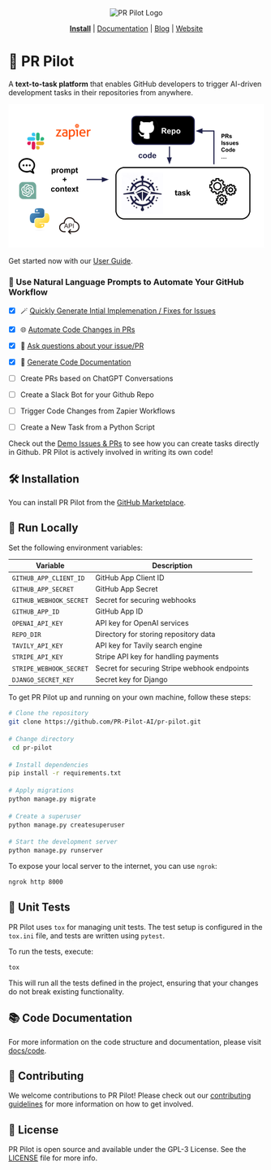 <div align="center">
<img src="https://avatars.githubusercontent.com/ml/17635?s=140&v=" width="100" alt="PR Pilot Logo">
</div>

<p align="center">
  <a href="https://github.com/marketplace/pr-pilot-ai"><b>Install</b></a> |
  <a href="https://docs.pr-pilot.ai">Documentation</a> | 
  <a href="https://www.pr-pilot.ai/blog">Blog</a> | 
  <a href="https://www.pr-pilot.ai">Website</a>
</p>


# 🤖 PR Pilot

A **text-to-task platform** that enables GitHub developers to trigger AI-driven development tasks in their repositories from anywhere.

![PR Pilot](docs/source/img/overview.png)


Get started now with our [User Guide](https://docs.pr-pilot.ai/user_guide.html).


### 🌟 Use Natural Language Prompts to Automate Your GitHub Workflow

* [x] 🪄 [Quickly Generate Intial Implemenation / Fixes for Issues](https://github.com/PR-Pilot-AI/pr-pilot/issues/39#issuecomment-2028989177)
* [x] 🌐 [Automate Code Changes in PRs](https://docs.pr-pilot.ai/how_it_works.html#collaborate)
* [x] 🤔 [Ask questions about your issue/PR](https://docs.pr-pilot.ai/how_it_works.html#have-a-conversation)
* [x] 📝 [Generate Code Documentation](https://github.com/PR-Pilot-AI/pr-pilot/issues/51)
* [ ] Create PRs based on ChatGPT Conversations
* [ ] Create a Slack Bot for your Github Repo
* [ ] Trigger Code Changes from Zapier Workflows
* [ ] Create a New Task from a Python Script


Check out the [Demo Issues & PRs](https://github.com/PR-Pilot-AI/pr-pilot/issues?q=label:demo+is:closed+) to see how you can create tasks directly in Github. PR Pilot is actively involved in writing its own code! 

## 🛠️ Installation

You can install PR Pilot from the [GitHub Marketplace](https://github.com/marketplace/pr-pilot-ai).

## 🚀 Run Locally

Set the following environment variables:

| Variable                | Description                                  |
|-------------------------|----------------------------------------------|
| `GITHUB_APP_CLIENT_ID`  | GitHub App Client ID                         |
| `GITHUB_APP_SECRET`     | GitHub App Secret                            |
| `GITHUB_WEBHOOK_SECRET` | Secret for securing webhooks                 |
| `GITHUB_APP_ID`         | GitHub App ID                                |
| `OPENAI_API_KEY`        | API key for OpenAI services                  |
| `REPO_DIR`              | Directory for storing repository data        |
| `TAVILY_API_KEY`        | API key for Tavily search engine             |
| `STRIPE_API_KEY`        | Stripe API key for handling payments         |
| `STRIPE_WEBHOOK_SECRET` | Secret for securing Stripe webhook endpoints |
| `DJANGO_SECRET_KEY`     | Secret key for Django                        |

To get PR Pilot up and running on your own machine, follow these steps:


```bash
# Clone the repository
git clone https://github.com/PR-Pilot-AI/pr-pilot.git

# Change directory
 cd pr-pilot

# Install dependencies
pip install -r requirements.txt

# Apply migrations
python manage.py migrate

# Create a superuser
python manage.py createsuperuser

# Start the development server
python manage.py runserver
```

To expose your local server to the internet, you can use `ngrok`:

```bash
ngrok http 8000
```

## 🧪 Unit Tests

PR Pilot uses `tox` for managing unit tests. The test setup is configured in the `tox.ini` file, and tests are written using `pytest`.

To run the tests, execute:

```bash
tox
```

This will run all the tests defined in the project, ensuring that your changes do not break existing functionality.

## 📚 Code Documentation

For more information on the code structure and documentation, please visit [docs/code](docs/code).

## 🤝 Contributing

We welcome contributions to PR Pilot! Please check out our [contributing guidelines](CONTRIBUTING.md) for more information on how to get involved.

## 📄 License

PR Pilot is open source and available under the GPL-3 License. See the [LICENSE](LICENSE) file for more info.
